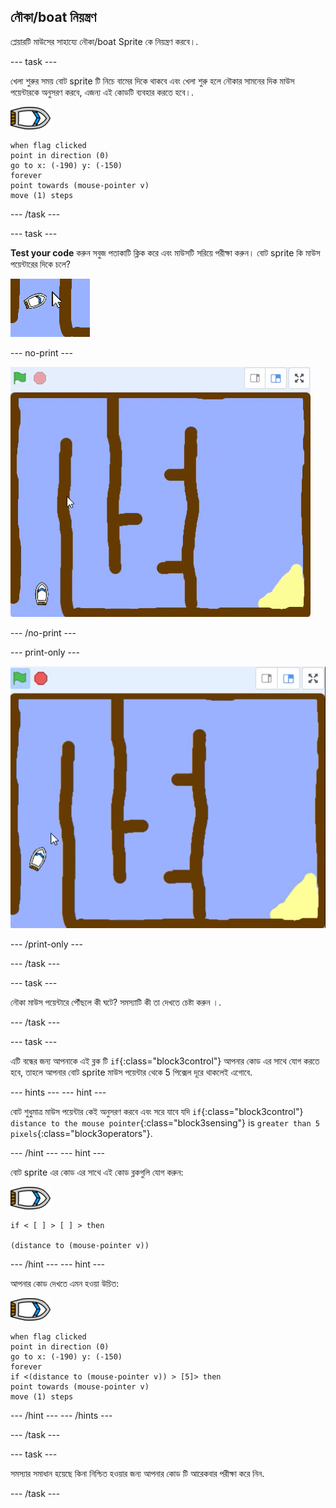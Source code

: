 ## নৌকা/boat নিয়ন্ত্রণ

প্লেয়ারটি মাউসের সাহায্যে নৌকা/boat Sprite কে নিয়ন্ত্রণ করবে।.

\--- task \---

খেলা শুরুর সময় বোট sprite টি নিচে বামের দিকে থাকবে এবং খেলা শুরু হলে নৌকার সামনের দিক মাউস পয়েন্টারকে অনুসরণ করবে, এজন্য এই কোডটি ব্যবহার করতে হবে।.

![boat-sprite](images/boat_resize.png)

```blocks3
when flag clicked
point in direction (0)
go to x: (-190) y: (-150)
forever
point towards (mouse-pointer v)
move (1) steps
```

\--- /task \---

\--- task \---

**Test your code** করুন সবুজ পতাকাটি ক্লিক করে এবং মাউসটি সরিয়ে পরীক্ষা করুন। বোট sprite কি মাউস পয়েন্টারের দিকে চলে?

![screenshot](images/boat-mouse.png)

\--- no-print \---

![screenshot](images/boat-pointer-test-anim.gif)

\--- /no-print \---

\--- print-only \---

![screenshot](images/boat-pointer-test-anim.png)

\--- /print-only \---

\--- /task \---

\--- task \---

নৌকা মাউস পয়েন্টারে পৌঁছলে কী ঘটে? সমস্যাটি কী তা দেখতে চেষ্টা করুন ।.

\--- /task \---

\--- task \---

এটি বন্ধের জন্য আপনাকে এই ব্লক টি `if`{:class="block3control"} আপনার কোড এর সাথে যোগ করতে হবে, তাহলে আপনার বোট sprite মাউস পয়েন্টার থেকে 5 পিক্সেল দূরে থাকলেই এগোবে.

\--- hints \--- \--- hint \---

বোট শুধুমাত্র মাউস পয়েন্টার কেই অনুসরণ করবে এবং সরে যাবে যদি `if`{:class="block3control"} `distance to the mouse pointer`{:class="block3sensing"} is `greater than 5 pixels`{:class="block3operators"}.

\--- /hint \--- \--- hint \---

বোট sprite এর কোড এর সাথে এই কোড ব্লকগুলি যোগ করুন:

![boat-sprite](images/boat_resize.png)

```blocks3
if < [ ] > [ ] > then

(distance to (mouse-pointer v))
```

\--- /hint \--- \--- hint \---

আপনার কোড দেখতে এমন হওয়া উচিত:

![boat-sprite](images/boat_resize.png)

```blocks3
when flag clicked
point in direction (0)
go to x: (-190) y: (-150)
forever
if <(distance to (mouse-pointer v)) > [5]> then
point towards (mouse-pointer v)
move (1) steps
```

\--- /hint \--- \--- /hints \---

\--- /task \---

\--- task \---

সমস্যার সমাধান হয়েছে কিনা নিশ্চিত হওয়ার জন্য আপনার কোড টি আরেকবার পরীক্ষা করে নিন.

\--- /task \---